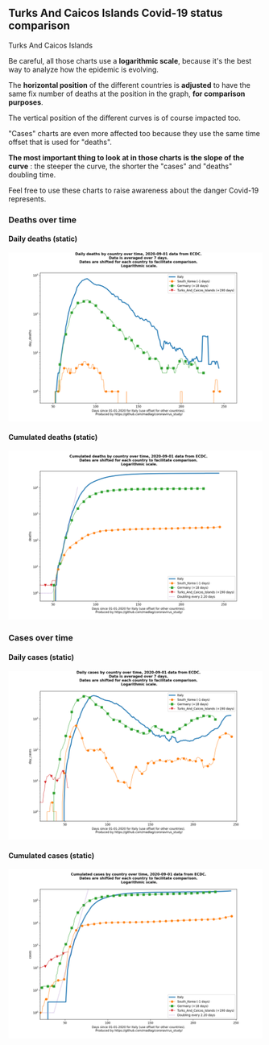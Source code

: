 ## Turks And Caicos Islands Covid-19 status comparison 

Turks And Caicos Islands



Be careful, all those charts use a **logarithmic scale**, because it's the best way to analyze how the epidemic is evolving.
 
The **horizontal position** of the different countries is **adjusted** to have the same fix number of deaths at the position in the graph, **for comparison purposes**.

The vertical position of the different curves is of course impacted too.

"Cases" charts are even more affected too because they use the same time offset that is used for "deaths".

**The most important thing to look at in those charts is the slope of the curve** : the steeper the curve, the shorter the "cases" and "deaths" doubling time.

Feel free to use these charts to raise awareness about the danger Covid-19 represents. 


 
### Deaths over time
 
#### Daily deaths (static)
![Turks And Caicos Islands covid-19 daily deaths static chart](https://raw.githubusercontent.com/madlag/coronavirus_study/master/notebooks/graphs/2020-09-01/countries/Turks_And_Caicos_Islands/2020-09-01_Turks_And_Caicos_Islands_day_deaths.png "Turks And Caicos Islands covid-19 day_deaths static chart")   
 
#### Cumulated deaths (static)
![Turks And Caicos Islands covid-19 cumulated deaths static chart](https://raw.githubusercontent.com/madlag/coronavirus_study/master/notebooks/graphs/2020-09-01/countries/Turks_And_Caicos_Islands/2020-09-01_Turks_And_Caicos_Islands_deaths.png "Turks And Caicos Islands covid-19 deaths static chart")   

 
### Cases over time
 
#### Daily cases (static)
![Turks And Caicos Islands covid-19 daily cases static chart](https://raw.githubusercontent.com/madlag/coronavirus_study/master/notebooks/graphs/2020-09-01/countries/Turks_And_Caicos_Islands/2020-09-01_Turks_And_Caicos_Islands_day_cases.png "Turks And Caicos Islands covid-19 day_cases static chart")   
 
#### Cumulated cases (static)
![Turks And Caicos Islands covid-19 cumulated cases static chart](https://raw.githubusercontent.com/madlag/coronavirus_study/master/notebooks/graphs/2020-09-01/countries/Turks_And_Caicos_Islands/2020-09-01_Turks_And_Caicos_Islands_cases.png "Turks And Caicos Islands covid-19 cases static chart")   

